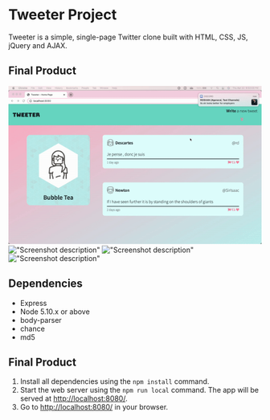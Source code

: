 # Tweeter Project

Tweeter is a simple, single-page Twitter clone built with HTML, CSS, JS, jQuery and AJAX.

## Final Product
!["Screenshot Test"](https://github.com/Ruby-Zhuang/tweeter/blob/master/docs/ezgif.com-gif-maker.gif?raw=true)
!["Screenshot description"](url)
!["Screenshot description"](url)
!["Screenshot description"](url)


## Dependencies

- Express
- Node 5.10.x or above
- body-parser
- chance
- md5

## Final Product

1. Install all dependencies using the `npm install` command.
2. Start the web server using the `npm run local` command. The app will be served at <http://localhost:8080/>.
3. Go to <http://localhost:8080/> in your browser.

